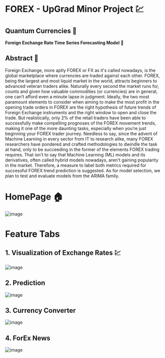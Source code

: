 # FOREX - UpGrad Minor Project 💹
## Quantum Currencies 💸
**Foreign Exchange Rate Time Series Forecasting Model** 🤖

## Abstract 📝
<p>
Foreign Exchange, more aptly FOREX or FX as it&#39;s called nowadays, is the global marketplace where
currencies are traded against each other. FOREX, being the largest and most liquid market in the world,
attracts beginners to advanced veteran traders alike. Naturally every second the market runs for, counts
and given how valuable commodities (or currencies) are in general, one can’t afford even a minute lapse
in judgment. Ideally, the two most paramount elements to consider when aiming to make the most profit
in the opening trade orders in FOREX are the right hypothesis of future trends of Foreign Exchange
instruments and the right window to open and close the trade. But realistically, only 2% of the retail
traders have been able to successfully make compelling prognoses of the FOREX movement trends,
making it one of the more daunting tasks, especially when you’re just beginning your FOREX trader
journey. Needless to say, since the advent of Machine Learning in every sector from IT to research alike,
many FOREX researchers have pondered and crafted methodologies to dwindle the task at hand, only to
be succeeding in the former of the elements FOREX trading requires. That isn&#39;t to say that Machine
Learning (ML) models and its derivatives, often called hybrid models nowadays, aren&#39;t gaining popularity
in the market. Therefore, a measure to label both metrics required for successful FOREX trend prediction
is suggested. As for model selection, we plan to test and evaluate models from the ARIMA family.
</p>

# HomePage 🏠
![image](https://github.com/abhiiiman/FOREX-Quantum-Currencies/assets/100288357/3394fdac-65ea-43d9-a576-954c8c0e5170)

# Feature Tabs

## 1. Visualization of Exchange Rates 💹
![image](https://github.com/abhiiiman/FOREX-Quantum-Currencies/assets/100288357/35bc8daa-8378-41fc-81b6-b1e613cbc9d2)

## 2. Prediction
![image](https://github.com/abhiiiman/FOREX-Quantum-Currencies/assets/100288357/fcb9d7b0-1205-48fd-a40b-061428c6a7b9)

## 3. Currency Converter
![image](https://github.com/abhiiiman/FOREX-Quantum-Currencies/assets/100288357/a24c2181-3736-4983-9e72-51e3e440ffb9)

## 4. ForEx News
![image](https://github.com/abhiiiman/FOREX-Quantum-Currencies/assets/100288357/344993a4-b3e2-4dc8-a864-4ffb918519bc)

